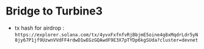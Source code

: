 # Bridge to Turbine3

- tx hash for airdrop : 
`https://explorer.solana.com/tx/4yvxFxfnfvRjBbjmE5oine4q8xMqdrLdr5yN8jy67P1jf9UzwnVVdFF4rdwD1wEGzGQAwdF9E3X7pTYDp6kgSUda?cluster=devnet`

